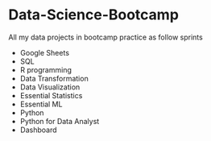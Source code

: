 # Data-Science-Bootcamp

All my data projects in bootcamp practice as follow sprints

- Google Sheets
- SQL
- R programming
- Data Transformation
- Data Visualization
- Essential Statistics
- Essential ML
- Python
- Python for Data Analyst
- Dashboard
